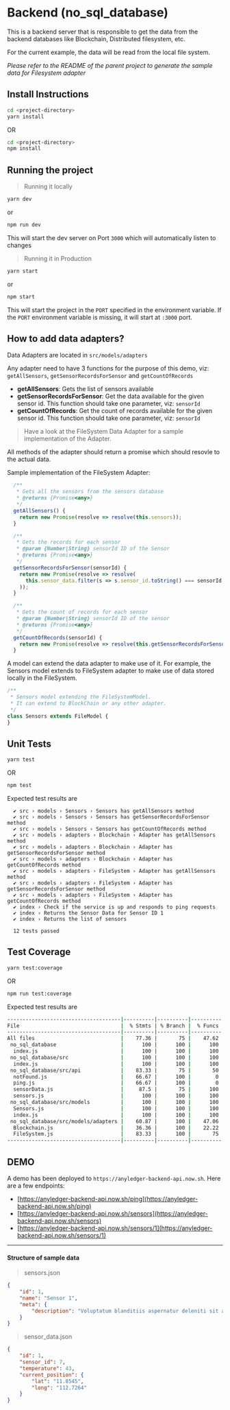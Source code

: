 # Backend (no_sql_database)

This is a backend server that is responsible to get the data from the backend databases like Blockchain, Distributed filesystem, etc.

For the current example, the data will be read from the local file system.

_Please refer to the README of the parent project to generate the sample data for Filesystem adapter_

## Install Instructions

```bash
cd <project-directory>
yarn install
```
OR
```bash
cd <project-directory>
npm install
```

## Running the project

> Running it locally
```bash
yarn dev
```

or 

```bash
npm run dev
```

This will start the dev server on Port `3000` which will automatically listen to changes

> Running it in Production
```bash
yarn start
```

or 

```bash
npm start
```

This will start the project in the `PORT` specified in the environment variable. If the `PORT` environment variable is missing, it will start at `:3000` port.

## How to add data adapters?

Data Adapters are located in `src/models/adapters`

Any adapter need to have 3 functions for the purpose of this demo, viz: `getAllSensors`, `getSensorRecordsForSensor` and `getCountOfRecords`

- **getAllSensors**: Gets the list of sensors available
- **getSensorRecordsForSensor**: Get the data available for the given sensor id. This function should take one parameter, viz: `sensorId`
- **getCountOfRecords**: Get the count of records available for the given sensor id. This function should take one parameter, viz: `sensorId`

> Have a look at the FileSystem Data Adapter for a sample implementation of the Adapter.

All methods of the adapter should return a promise which should resovle to the actual data.

Sample implementation of the FileSystem Adapter:

```javascript
  /**
   * Gets all the sensors from the sensors database
   * @returns {Promise<any>}
   */
  getAllSensors() {
    return new Promise(resolve => resolve(this.sensors));
  }

  /**
   * Gets the records for each sensor
   * @param {Number|String} sensorId ID of the Sensor
   * @returns {Promise<any>}
   */
  getSensorRecordsForSensor(sensorId) {
    return new Promise(resolve => resolve(
      this.sensor_data.filter(s => s.sensor_id.toString() === sensorId.toString()),
    ));
  }

  /**
   * Gets the count of records for each sensor
   * @param {Number|String} sensorId ID of the sensor
   * @returns {Promise<any>}
   */
  getCountOfRecords(sensorId) {
    return new Promise(resolve => resolve(this.getSensorRecordsForSensor(sensorId).length));
  }
```

A model can extend the data adapter to make use of it. For example, the Sensors model extends to FileSystem adapter to make use of data stored locally in the FileSystem.

```javascript
/**
 * Sensors model extending the FileSystemModel.
 * It can extend to BlockChain or any other adapter.
 */
class Sensors extends FileModel {
}
```

## Unit Tests
```bash
yarn test
```
OR 

```bash
npm test
```

Expected test results are

```
  ✔ src › models › Sensors › Sensors has getAllSensors method
  ✔ src › models › Sensors › Sensors has getSensorRecordsForSensor method
  ✔ src › models › Sensors › Sensors has getCountOfRecords method
  ✔ src › models › adapters › Blockchain › Adapter has getAllSensors method
  ✔ src › models › adapters › Blockchain › Adapter has getSensorRecordsForSensor method
  ✔ src › models › adapters › Blockchain › Adapter has getCountOfRecords method
  ✔ src › models › adapters › FileSystem › Adapter has getAllSensors method
  ✔ src › models › adapters › FileSystem › Adapter has getSensorRecordsForSensor method
  ✔ src › models › adapters › FileSystem › Adapter has getCountOfRecords method
  ✔ index › Check if the service is up and responds to ping requests
  ✔ index › Returns the Sensor Data for Sensor ID 1
  ✔ index › Returns the list of sensors

  12 tests passed
```

## Test Coverage

```bash
yarn test:coverage
```
OR 

```bash
npm run test:coverage
```

Expected test results are

```bash
-------------------------------------|----------|----------|----------|----------|-------------------|
File                                 |  % Stmts | % Branch |  % Funcs |  % Lines | Uncovered Line #s |
-------------------------------------|----------|----------|----------|----------|-------------------|
All files                            |    77.36 |       75 |    47.62 |    88.64 |                   |
 no_sql_database                     |      100 |      100 |      100 |      100 |                   |
  index.js                           |      100 |      100 |      100 |      100 |                   |
 no_sql_database/src                 |      100 |      100 |      100 |      100 |                   |
  index.js                           |      100 |      100 |      100 |      100 |                   |
 no_sql_database/src/api             |    83.33 |       75 |       50 |    93.75 |                   |
  notFound.js                        |    66.67 |      100 |        0 |      100 |                   |
  ping.js                            |    66.67 |      100 |        0 |      100 |                   |
  sensorData.js                      |     87.5 |       75 |      100 |     87.5 |                21 |
  sensors.js                         |      100 |      100 |      100 |      100 |                   |
 no_sql_database/src/models          |      100 |      100 |      100 |      100 |                   |
  Sensors.js                         |      100 |      100 |      100 |      100 |                   |
  index.js                           |      100 |      100 |      100 |      100 |                   |
 no_sql_database/src/models/adapters |    60.87 |      100 |    47.06 |       75 |                   |
  Blockchain.js                      |    36.36 |      100 |    22.22 |    57.14 |          25,34,43 |
  FileSystem.js                      |    83.33 |      100 |       75 |    88.89 |                45 |
-------------------------------------|----------|----------|----------|----------|-------------------|
```

## DEMO

A demo has been deployed to `https://anyledger-backend-api.now.sh`. Here are a few endpoints:

- [https://anyledger-backend-api.now.sh/ping](https://anyledger-backend-api.now.sh/ping)
- [https://anyledger-backend-api.now.sh/sensors](https://anyledger-backend-api.now.sh/sensors)
- [https://anyledger-backend-api.now.sh/sensors/1](https://anyledger-backend-api.now.sh/sensors/1)

____________________________________________

#### Structure of sample data

> sensors.json

```json
{
    "id": 1,
    "name": "Sensor 1",
    "meta": {
        "description": "Voluptatum blanditiis aspernatur deleniti sit a iure. Natus totam molestiae et placeat temporibus."
    }
}
```

> sensor_data.json

```json
{
    "id": 1,
    "sensor_id": 7,
    "temperature": 43,
    "current_position": {
        "lat": "11.8545",
        "long": "112.7264"
    }
}
```
